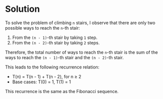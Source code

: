 # Solution

To solve the problem of climbing `n` stairs, I observe that there are only two possible ways to reach the `n`-th stair:

1. From the `(n - 1)`-th stair by taking `1` step.
2. From the `(n - 2)`-th stair by taking `2` steps.

Therefore, the total number of ways to reach the `n`-th stair is the sum of the ways to reach the `(n - 1)`-th stair and the `(n - 2)`-th stair.

This leads to the following recurrence relation:

- T(n) = T(n - 1) + T(n - 2), for n ≥ 2
- Base cases: T(0) = 1, T(1) = 1

This recurrence is the same as the Fibonacci sequence.

